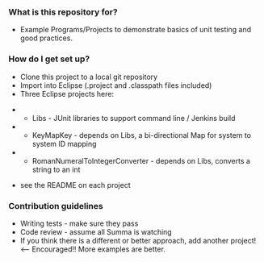 ### What is this repository for? ###

* Example Programs/Projects to demonstrate basics of unit testing and good practices.

### How do I get set up? ###

* Clone this project to a local git repository
* Import into Eclipse (.project and .classpath files included)
* Three Eclipse projects here:
- * Libs - JUnit libraries to support command line / Jenkins build
- * KeyMapKey - depends on Libs, a bi-directional Map for system to system ID mapping
- * RomanNumeralToIntegerConverter - depends on Libs, converts a string to an int
* see the README on each project
### Contribution guidelines ###

* Writing tests - make sure they pass
* Code review - assume all Summa is watching
* If you think there is a different or better approach, add another project! <-- Encouraged!! More examples are better.
